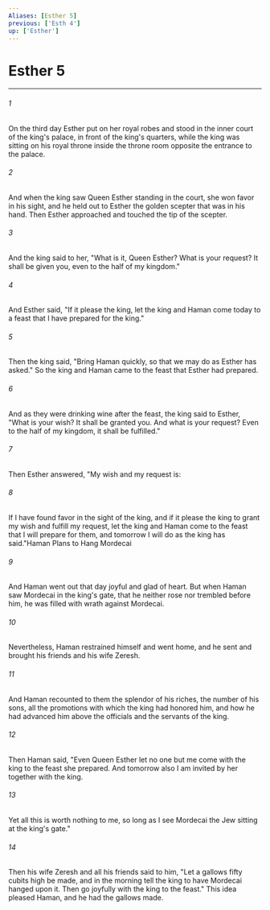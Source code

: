 ```yaml
---
Aliases: [Esther 5]
previous: ['Esth 4']
up: ['Esther']
---
```

# Esther 5

***

 

###### 1 
On the third day Esther put on her royal robes and stood in the inner court of the king's palace, in front of the king's quarters, while the king was sitting on his royal throne inside the throne room opposite the entrance to the palace. 
 

###### 2 
And when the king saw Queen Esther standing in the court, she won favor in his sight, and he held out to Esther the golden scepter that was in his hand. Then Esther approached and touched the tip of the scepter. 
 

###### 3 
And the king said to her, "What is it, Queen Esther? What is your request? It shall be given you, even to the half of my kingdom." 
 

###### 4 
And Esther said, "If it please the king, let the king and Haman come today to a feast that I have prepared for the king." 
 

###### 5 
Then the king said, "Bring Haman quickly, so that we may do as Esther has asked." So the king and Haman came to the feast that Esther had prepared. 
 

###### 6 
And as they were drinking wine after the feast, the king said to Esther, "What is your wish? It shall be granted you. And what is your request? Even to the half of my kingdom, it shall be fulfilled." 
 

###### 7 
Then Esther answered, "My wish and my request is: 
 

###### 8 
If I have found favor in the sight of the king, and if it please the king to grant my wish and fulfill my request, let the king and Haman come to the feast that I will prepare for them, and tomorrow I will do as the king has said."Haman Plans to Hang Mordecai
 
 

###### 9 
And Haman went out that day joyful and glad of heart. But when Haman saw Mordecai in the king's gate, that he neither rose nor trembled before him, he was filled with wrath against Mordecai. 
 

###### 10 
Nevertheless, Haman restrained himself and went home, and he sent and brought his friends and his wife Zeresh. 
 

###### 11 
And Haman recounted to them the splendor of his riches, the number of his sons, all the promotions with which the king had honored him, and how he had advanced him above the officials and the servants of the king. 
 

###### 12 
Then Haman said, "Even Queen Esther let no one but me come with the king to the feast she prepared. And tomorrow also I am invited by her together with the king. 
 

###### 13 
Yet all this is worth nothing to me, so long as I see Mordecai the Jew sitting at the king's gate." 
 

###### 14 
Then his wife Zeresh and all his friends said to him, "Let a gallows fifty cubits high be made, and in the morning tell the king to have Mordecai hanged upon it. Then go joyfully with the king to the feast." This idea pleased Haman, and he had the gallows made.
 
